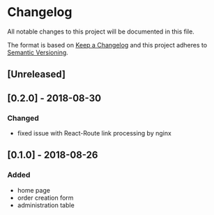 # Changelog
All notable changes to this project will be documented in this file.

The format is based on [Keep a Changelog](http://keepachangelog.com/en/1.0.0/)
and this project adheres to [Semantic Versioning](http://semver.org/spec/v2.0.0.html).

## [Unreleased]

## [0.2.0] - 2018-08-30
### Changed
 - fixed issue with React-Route link processing by nginx

## [0.1.0] - 2018-08-26
### Added
 - home page
 - order creation form
 - administration table
